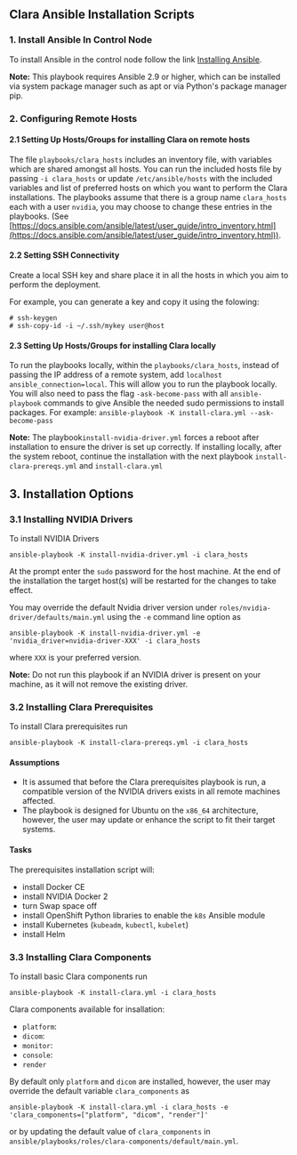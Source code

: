 ## Clara Ansible Installation Scripts

### 1. Install Ansible In Control Node

To install Ansible in the control node follow the link [Installing Ansible](https://docs.ansible.com/ansible/latest/installation_guide/intro_installation.html).

**Note:** This playbook requires Ansible 2.9 or higher, which can be installed via system package manager such as apt or via Python's package manager pip.

### 2. Configuring Remote Hosts

#### 2.1 Setting Up Hosts/Groups for installing Clara on remote hosts

The file `playbooks/clara_hosts` includes an inventory file, with variables which are shared amongst all hosts. You can run the included hosts file by passing `-i clara_hosts` or update `/etc/ansible/hosts` with the included variables and list of preferred hosts on which you want to perform the Clara installations. The playbooks assume that there is a group name `clara_hosts` each with a user `nvidia`, you may choose to change these entries in the playbooks. (See [https://docs.ansible.com/ansible/latest/user_guide/intro_inventory.html](https://docs.ansible.com/ansible/latest/user_guide/intro_inventory.html)).


#### 2.2 Setting SSH Connectivity

Create a local SSH key and share place it in all the hosts in which you aim to perform the deployment.

For example, you can generate a key and copy it using the folowing:
```
# ssh-keygen
# ssh-copy-id -i ~/.ssh/mykey user@host
```

#### 2.3 Setting Up Hosts/Groups for installing Clara locally

To run the playbooks locally, within the `playbooks/clara_hosts`, instead of passing the IP address of a remote system, add `localhost ansible_connection=local`. This will allow you to run the playbook locally. You will also need to pass the flag `-ask-become-pass` with all `ansible-playbook` commands to give Ansible the needed sudo permissions to install packages. For example: `ansible-playbook -K install-clara.yml --ask-become-pass`

**Note:** The playbook`install-nvidia-driver.yml` forces a reboot after installation to ensure the driver is set up correctly. If installing locally, after the system reboot, continue the installation with the next playbook `install-clara-prereqs.yml` and `install-clara.yml`

## 3. Installation Options

### 3.1 Installing NVIDIA Drivers

To install NVIDIA Drivers
```
ansible-playbook -K install-nvidia-driver.yml -i clara_hosts
```
At the prompt enter the `sudo` password for the host machine. At the end of the installation the target host(s) will be restarted for the changes to take effect.

You may override the default Nvidia driver version under `roles/nvidia-driver/defaults/main.yml` using the `-e` command line option as
```
ansible-playbook -K install-nvidia-driver.yml -e 'nvidia_driver=nvidia-driver-XXX' -i clara_hosts
```
where `XXX` is your preferred version.

**Note:** Do not run this playbook if an NVIDIA driver is present on your machine, as it will not remove the existing driver.

### 3.2 Installing Clara Prerequisites

To install Clara prerequisites run
```
ansible-playbook -K install-clara-prereqs.yml -i clara_hosts
```

#### Assumptions

* It is assumed that before the Clara prerequisites playbook is run, a compatible version of the NVIDIA drivers exists in all remote machines affected.
* The playbook is designed for Ubuntu on the `x86_64` architecture, however, the user may update or enhance the script to fit their target systems.

#### Tasks

The prerequisites installation script will:
* install Docker CE
* install NVIDIA Docker 2
* turn Swap space off
* install OpenShift Python libraries to enable the `k8s` Ansible module
* install Kubernetes (`kubeadm`, `kubectl`, `kubelet`)
* install Helm

### 3.3 Installing Clara Components

To install basic Clara components run
```
ansible-playbook -K install-clara.yml -i clara_hosts
```

Clara components available for insallation:
- `platform`:
- `dicom`:
- `monitor`:
- `console`:
- `render`

By default only `platform` and `dicom` are installed, however, the user may override the default variable `clara_components` as
```
ansible-playbook -K install-clara.yml -i clara_hosts -e 'clara_components=["platform", "dicom", "render"]'
```
or by updating the default value of `clara_components` in `ansible/playbooks/roles/clara-components/default/main.yml`.
